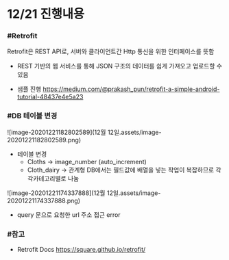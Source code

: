 # 12/21 진행내용



### #Retrofit

Retrofit은 REST API로, 서버와 클라이언트간 Http 통신을 위한 인터페이스를 뜻함

- REST 기반의 웹 서비스를 통해 JSON 구조의 데이터를 쉽게 가져오고 업로드할 수 있음



- 샘플 진행
  https://medium.com/@prakash_pun/retrofit-a-simple-android-tutorial-48437e4e5a23







### #DB 테이블 변경

![image-20201221182802589](12월 12일.assets/image-20201221182802589.png)

- 테이블 변경 
  -  Cloths -> image_number (auto_increment)
  - Cloth_dairy -> 관계형 DB에서는 필드값에 배열을 넣는 작업이 복잡하므로 각각카테고리별로 나눔







![image-20201221174337888](12월 12일.assets/image-20201221174337888.png)

- query 문으로 요청한 url 주소 접근 error





### #참고

- Retrofit Docs
  https://square.github.io/retrofit/